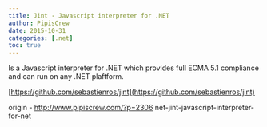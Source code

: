 ```yaml
---
title: Jint - Javascript interpreter for .NET
author: PipisCrew
date: 2015-10-31
categories: [.net]
toc: true
---
```


Is a Javascript interpreter for .NET which provides full ECMA 5.1 compliance and can run on any .NET plaftform.

[https://github.com/sebastienros/jint](https://github.com/sebastienros/jint)

origin - http://www.pipiscrew.com/?p=2306 net-jint-javascript-interpreter-for-net